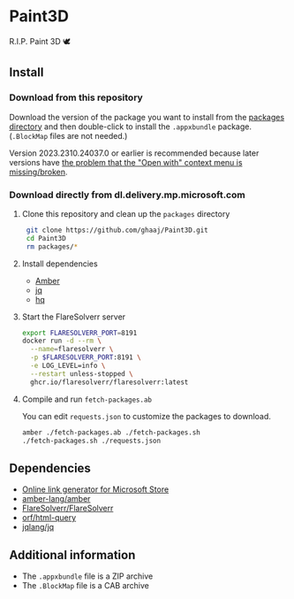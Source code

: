 # Paint3D
R.I.P. Paint 3D 🕊

## Install
### Download from this repository
Download the version of the package you want to install from the [packages directory](packages) and then double-click to install the `.appxbundle` package. (`.BlockMap` files are not needed.)

Version 2023.2310.24037.0 or earlier is recommended because later versions have [the problem that the "Open with" context menu is missing/broken](https://answers.microsoft.com/en-us/windows/forum/all/how-do-i-add-paint-3d-to-the-open-with-menu/14ad161e-a11c-4566-a4af-154f8e543ce0).

### Download directly from dl.delivery.mp.microsoft.com
1. Clone this repository and clean up the `packages` directory

   ```sh
    git clone https://github.com/ghaaj/Paint3D.git
    cd Paint3D
    rm packages/*
    ```
3. Install dependencies
    
    - [Amber](https://docs.amber-lang.com/getting_started/installation)
    - [jq](https://jqlang.github.io/jq/download)
    - [hq](https://github.com/orf/html-query/?tab=readme-ov-file#install)

4. Start the FlareSolverr server

    ```sh
    export FLARESOLVERR_PORT=8191
    docker run -d --rm \
      --name=flaresolverr \
      -p $FLARESOLVERR_PORT:8191 \
      -e LOG_LEVEL=info \
      --restart unless-stopped \
      ghcr.io/flaresolverr/flaresolverr:latest
    ```
5. Compile and run `fetch-packages.ab`

    You can edit `requests.json` to customize the packages to download.
    ```sh
    amber ./fetch-packages.ab ./fetch-packages.sh
    ./fetch-packages.sh ./requests.json
    ```

## Dependencies
- [Online link generator for Microsoft Store](https://store.rg-adguard.net)
- [amber-lang/amber](https://github.com/amber-lang/amber)
- [FlareSolverr/FlareSolverr](https://github.com/FlareSolverr/FlareSolverr)
- [orf/html-query](https://github.com/orf/html-query)
- [jqlang/jq](https://github.com/jqlang/jq)

## Additional information
- The `.appxbundle` file is a ZIP archive
- The `.BlockMap` file is a CAB archive
